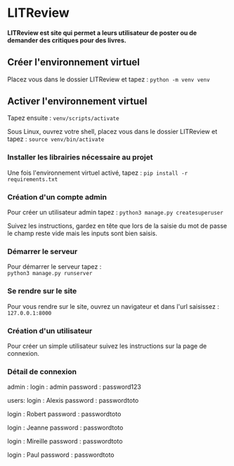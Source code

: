 # LITReview
#### LITReview est site qui permet a leurs utilisateur de poster ou de demander des critiques pour des livres.

## Créer l'environnement virtuel
Placez vous dans le dossier LITReview et tapez :
`python -m venv venv`  

## Activer l'environnement virtuel

Tapez ensuite : 
`venv/scripts/activate`  

Sous Linux, ouvrez votre shell, placez vous dans le dossier LITReview et tapez : 
`source venv/bin/activate`  

### Installer les librairies nécessaire au projet

Une fois l'environnement virtuel activé, tapez :
`pip install -r requirements.txt`  

### Création d'un compte admin 
Pour créer un utilisateur admin tapez :
`python3 manage.py createsuperuser`  

Suivez les instructions, gardez en tête que lors de la saisie du mot de passe le champ reste vide mais les inputs sont bien saisis.

### Démarrer le serveur

Pour démarrer le serveur tapez :             
`python3 manage.py runserver`  

### Se rendre sur le site

Pour vous rendre sur le site, ouvrez un navigateur et dans l'url saisissez :
`127.0.0.1:8000`  

###  Création d'un utilisateur 
Pour créer un simple utilisateur suivez les instructions sur la page de connexion.

### Détail de connexion

admin :
login : admin
password : password123

users:
login : Alexis
password : passwordtoto

login : Robert
password : passwordtoto

login : Jeanne
password : passwordtoto

login : Mireille
password : passwordtoto

login : Paul
password : passwordtoto



